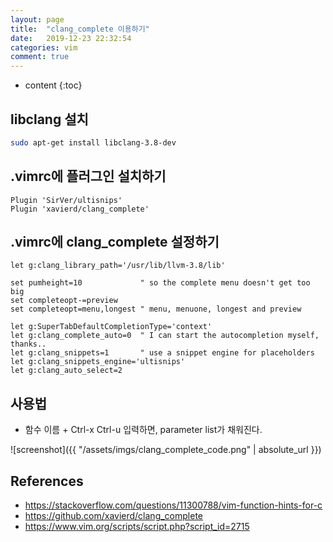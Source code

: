 ```yaml
---
layout: page
title:  "clang_complete 이용하기"
date:   2019-12-23 22:32:54
categories: vim
comment: true
---
```

* content
{:toc}

## libclang 설치

~~~bash
sudo apt-get install libclang-3.8-dev
~~~

## .vimrc에 플러그인 설치하기

~~~vim
Plugin 'SirVer/ultisnips'
Plugin 'xavierd/clang_complete'
~~~

## .vimrc에 clang_complete 설정하기

~~~vim
let g:clang_library_path='/usr/lib/llvm-3.8/lib'

set pumheight=10             " so the complete menu doesn't get too big
set completeopt-=preview
set completeopt=menu,longest " menu, menuone, longest and preview

let g:SuperTabDefaultCompletionType='context'
let g:clang_complete_auto=0  " I can start the autocompletion myself, thanks..
let g:clang_snippets=1       " use a snippet engine for placeholders
let g:clang_snippets_engine='ultisnips'
let g:clang_auto_select=2  
~~~

## 사용법
  - 함수 이름 + Ctrl-x Ctrl-u 입력하면, parameter list가 채워진다.

![screenshot]({{ "/assets/imgs/clang_complete_code.png" | absolute_url }})

## References
  - https://stackoverflow.com/questions/11300788/vim-function-hints-for-c
  - https://github.com/xavierd/clang_complete
  - https://www.vim.org/scripts/script.php?script_id=2715

